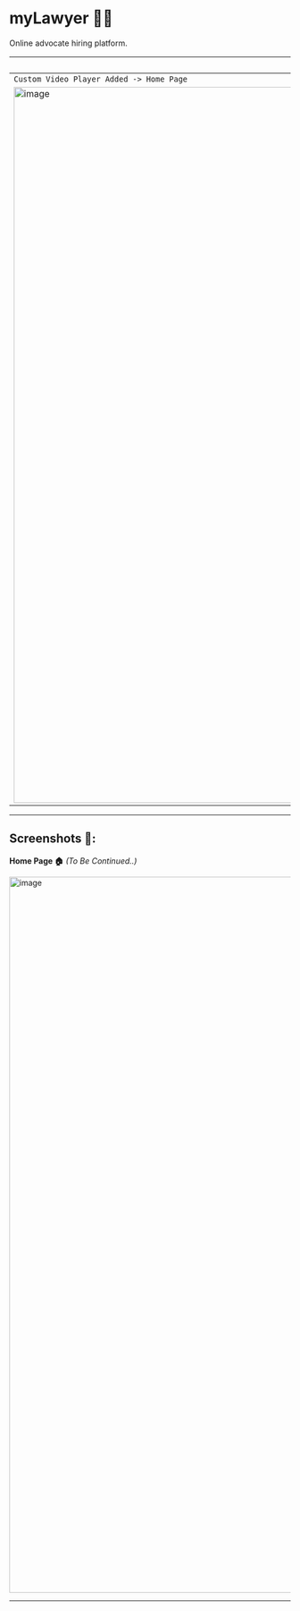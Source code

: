 # myLawyer 👨‍⚖
Online advocate hiring platform.

| **Latest Update 📍** | 
| ----------- | 
| `Custom Video Player Added -> Home Page`|
|<img width="1280" alt="image" src="https://github.com/iamneek/myLawyer/assets/136208577/6ff51e94-f568-4a43-8d47-1e39477166eb">|

---

## Screenshots 📸:

**Home Page 🏠** *(To Be Continued..)*

<img width="1280" alt="image" src="https://github.com/iamneek/myLawyer/assets/136208577/87aa5689-8b4a-4ce7-b9e2-7246d0ac9836">

---
